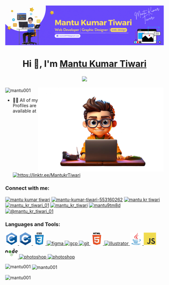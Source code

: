![logo](https://github.com/Mantu001/Mantu001/blob/main/Github%20Banner.gif)
<h1 align="center">Hi 👋, I'm <a href="http://www.linkedin.com/in/mantu-kumar-tiwari-553160262" target="_blank"> Mantu Kumar Tiwari </a></h1>
<h3 align="center"> <img src="https://readme-typing-svg.herokuapp.com/?color=0357F7&lines=%F0%9F%91%A8%E2%80%8D%F0%9F%92%BBArtificial+Intelligence%F0%9F%98%8E" /> </h3>

<img align="right" alt="Coding" width="400" src="https://github.com/Mantu001/Mantu001/blob/main/Right%20Image.png">

<p align="left"> <img src="https://komarev.com/ghpvc/?username=mantu001&label=Profile%20views&color=0e75b6&style=flat" alt="mantu001" /> </p>

- 👨‍💻 All of my Profiles are available at 
   <a href="https://linktr.ee/MantukrTiwari" target="blank"><img align="center" src="https://cdn.dribbble.com/userupload/3007782/file/original-8f257cba713a7493c7fb30c5cbcb9e45.png?resize=1600x1200" alt="https://linktr.ee/MantukrTiwari" height="30" width="40" /></a>


<h3 align="left">Connect with me:</h3>
<p align="left">
<a href="https://twitter.com/mantu kumar tiwari" target="blank"><img align="center" src="https://raw.githubusercontent.com/rahuldkjain/github-profile-readme-generator/master/src/images/icons/Social/twitter.svg" alt="mantu kumar tiwari" height="30" width="40" /></a>
<a href="https://linkedin.com/in/mantu-kumar-tiwari-553160262" target="blank"><img align="center" src="https://raw.githubusercontent.com/rahuldkjain/github-profile-readme-generator/master/src/images/icons/Social/linked-in-alt.svg" alt="mantu-kumar-tiwari-553160262" height="30" width="40" /></a>
<a href="https://fb.com/mantu kr tiwari" target="blank"><img align="center" src="https://raw.githubusercontent.com/rahuldkjain/github-profile-readme-generator/master/src/images/icons/Social/facebook.svg" alt="mantu kr tiwari" height="30" width="40" /></a>
<a href="https://instagram.com/mantu_kr_tiwari_01" target="blank"><img align="center" src="https://raw.githubusercontent.com/rahuldkjain/github-profile-readme-generator/master/src/images/icons/Social/instagram.svg" alt="mantu_kr_tiwari_01" height="30" width="40" /></a>
<a href="https://www.leetcode.com/mantu_kr_tiwari" target="blank"><img align="center" src="https://raw.githubusercontent.com/rahuldkjain/github-profile-readme-generator/master/src/images/icons/Social/leet-code.svg" alt="mantu_kr_tiwari" height="30" width="40" /></a>
<a href="https://auth.geeksforgeeks.org/user/mantu9tm8d" target="blank"><img align="center" src="https://raw.githubusercontent.com/rahuldkjain/github-profile-readme-generator/master/src/images/icons/Social/geeks-for-geeks.svg" alt="mantu9tm8d" height="30" width="40" /></a>
<a href="https://www.threads.net/@mantu_kr_tiwari_01" target="blank"><img align="center" src="https://i.pinimg.com/originals/9f/ce/f7/9fcef7b1abac126b507befcc77a0c277.png" alt="@mantu_kr_tiwari_01" height="30" width="40" /></a>
</p>

<h3 align="left">Languages and Tools:</h3>
<p align="left"> <a href="https://www.cprogramming.com/" target="_blank" rel="noreferrer"> <img src="https://raw.githubusercontent.com/devicons/devicon/master/icons/c/c-original.svg" alt="c" width="40" height="40"/> </a> <a href="https://www.w3schools.com/cpp/" target="_blank" rel="noreferrer"> <img src="https://raw.githubusercontent.com/devicons/devicon/master/icons/cplusplus/cplusplus-original.svg" alt="cplusplus" width="40" height="40"/> </a> <a href="https://www.w3schools.com/css/" target="_blank" rel="noreferrer"> <img src="https://raw.githubusercontent.com/devicons/devicon/master/icons/css3/css3-original-wordmark.svg" alt="css3" width="40" height="40"/> </a> <a href="https://www.figma.com/" target="_blank" rel="noreferrer"> <img src="https://www.vectorlogo.zone/logos/figma/figma-icon.svg" alt="figma" width="40" height="40"/> </a> <a href="https://cloud.google.com" target="_blank" rel="noreferrer"> <img src="https://www.vectorlogo.zone/logos/google_cloud/google_cloud-icon.svg" alt="gcp" width="40" height="40"/> </a> <a href="https://git-scm.com/" target="_blank" rel="noreferrer"> <img src="https://www.vectorlogo.zone/logos/git-scm/git-scm-icon.svg" alt="git" width="40" height="40"/> </a> <a href="https://www.w3.org/html/" target="_blank" rel="noreferrer"> <img src="https://raw.githubusercontent.com/devicons/devicon/master/icons/html5/html5-original-wordmark.svg" alt="html5" width="40" height="40"/> </a> <a href="https://www.adobe.com/in/products/illustrator.html" target="_blank" rel="noreferrer"> <img src="https://www.vectorlogo.zone/logos/adobe_illustrator/adobe_illustrator-icon.svg" alt="illustrator" width="40" height="40"/> </a> <a href="https://www.java.com" target="_blank" rel="noreferrer"> <img src="https://raw.githubusercontent.com/devicons/devicon/master/icons/java/java-original.svg" alt="java" width="40" height="40"/> </a> <a href="https://developer.mozilla.org/en-US/docs/Web/JavaScript" target="_blank" rel="noreferrer"> <img src="https://raw.githubusercontent.com/devicons/devicon/master/icons/javascript/javascript-original.svg" alt="javascript" width="40" height="40"/> </a> <a href="https://nodejs.org" target="_blank" rel="noreferrer"> <img src="https://raw.githubusercontent.com/devicons/devicon/master/icons/nodejs/nodejs-original-wordmark.svg" alt="nodejs" width="40" height="40"/> </a> <a href="https://www.photoshop.com/en" target="_blank" rel="noreferrer"> <img src="https://upload.wikimedia.org/wikipedia/commons/thumb/a/af/Adobe_Photoshop_CC_icon.svg/1024px-Adobe_Photoshop_CC_icon.svg.png" alt="photoshop" width="40" height="40"/> </a> <a href="https://www.canva.com/en" target="_blank" rel="noreferrer"> <img src="https://upload.wikimedia.org/wikipedia/commons/thumb/0/08/Canva_icon_2021.svg/2048px-Canva_icon_2021.svg.png" alt="photoshop" width="40" height="40"/> </a> </p>

<p><img align="left" src="https://github-readme-stats.vercel.app/api/top-langs?username=mantu001&show_icons=true&locale=en&layout=compact" alt="mantu001" /></p>

<p>&nbsp;<img align="center" src="https://github-readme-stats.vercel.app/api?username=mantu001&show_icons=true&locale=en" alt="mantu001" /></p>

<p><img align="center" src="https://github-readme-streak-stats.herokuapp.com/?user=mantu001&" alt="mantu001" /></p>
